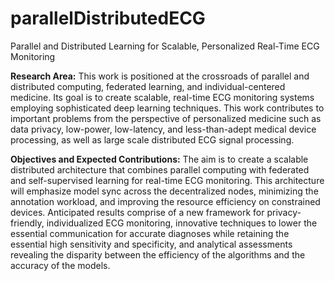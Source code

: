 # parallelDistributedECG
Parallel and Distributed Learning for Scalable, Personalized Real-Time ECG Monitoring

**Research Area:** This work is positioned at the crossroads of parallel and distributed computing, federated learning, and individual-centered medicine. Its goal is to create scalable, real-time ECG monitoring systems employing sophisticated deep learning techniques. This work contributes to important problems from the perspective of personalized medicine such as data privacy, low-power, low-latency, and less-than-adept medical device processing, as well as large scale distributed ECG signal processing.

**Objectives and Expected Contributions:** The aim is to create a scalable distributed architecture that combines parallel computing with federated and self-supervised learning for real-time ECG monitoring. This architecture will emphasize model sync across the decentralized nodes, minimizing the annotation workload, and improving the resource efficiency on constrained devices. Anticipated results comprise of a new framework for privacy-friendly, individualized ECG monitoring, innovative techniques to lower the essential communication for accurate diagnoses while retaining the essential high sensitivity and specificity, and analytical assessments revealing the disparity between the efficiency of the algorithms and the accuracy of the models.
